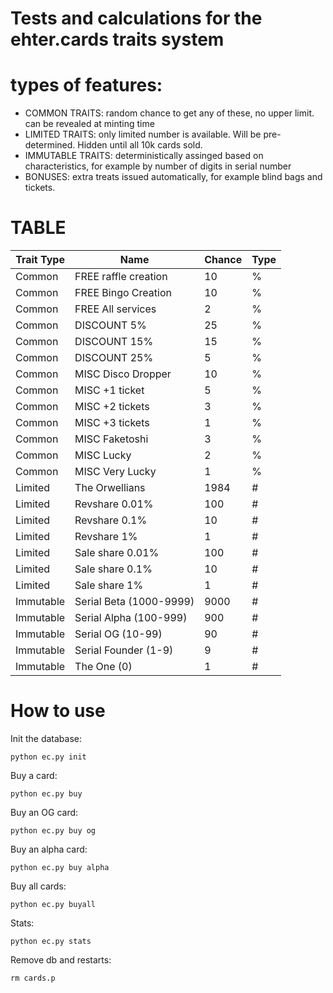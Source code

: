# Tests and calculations for the ehter.cards traits system


# types of features:
* COMMON TRAITS: random chance to get any of these, no upper limit. can be revealed at minting time
* LIMITED TRAITS: only limited number is available. Will be pre-determined. Hidden until all 10k cards sold.
* IMMUTABLE TRAITS: deterministically assinged based on characteristics, for example by number of digits in serial number
* BONUSES: extra treats issued automatically, for example blind bags and tickets. 

# TABLE

| Trait Type | Name | Chance | Type |
|---|---|---|---|
|Common | FREE raffle creation | 10 | % |
|Common | FREE Bingo Creation | 10 | % |
|Common | FREE All services | 2 | % |
|Common | DISCOUNT 5% | 25 | % |
|Common | DISCOUNT 15% | 15 | % |
|Common | DISCOUNT 25% | 5 | % |
|Common | MISC Disco Dropper | 10 | % |
|Common | MISC +1 ticket | 5 | % |
|Common | MISC +2 tickets | 3 | % |
|Common | MISC +3 tickets | 1 | % |
|Common | MISC Faketoshi | 3 | % |
|Common | MISC Lucky | 2 | % |
|Common | MISC Very Lucky | 1 | % |
|Limited | The Orwellians | 1984 | # |
|Limited | Revshare 0.01% | 100 | # |
|Limited | Revshare 0.1% | 10 | # |
|Limited | Revshare 1% | 1 | # |
|Limited | Sale share 0.01% | 100 | # |
|Limited | Sale share 0.1% | 10 | # |
|Limited | Sale share 1% | 1 | # |
|Immutable | Serial Beta (1000-9999) | 9000 | # |
|Immutable | Serial Alpha (100-999) | 900 | # |
|Immutable | Serial OG (10-99) | 90 | # |
|Immutable | Serial Founder (1-9) | 9 | # |
|Immutable | The One (0) | 1 | # |



# How to use

Init the database:
```
python ec.py init
```

Buy a card:
```
python ec.py buy
```

Buy an OG card:
```
python ec.py buy og
```

Buy an alpha card:
```
python ec.py buy alpha
```

Buy all cards:
```
python ec.py buyall
```

Stats:
```
python ec.py stats
```

Remove db and restarts:
```
rm cards.p
```
